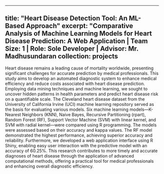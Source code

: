 ----
title: "Heart Disease Detection Tool: An ML-Based Approach"
excerpt: "Comparative Analysis of Machine Learning Models for Heart Disease Prediction: A Web Application | Team Size: 1 |  Role: Sole Developer | Advisor: Mr. Madhusundaran
collection: projects 
----
Heart disease remains a leading cause of mortality worldwide, presenting significant challenges for accurate prediction by medical professionals. This study aims to develop an automated diagnostic system to enhance medical efficiency and reduce costs associated with heart disease prediction. Employing data mining techniques and machine learning, we sought to uncover hidden patterns in health parameters and predict heart disease risk on a quantifiable scale. The Cleveland heart disease dataset from the University of California Irvine (UCI) machine learning repository served as the basis for evaluating various models. Six machine learning models—K-Nearest Neighbors (KNN), Naive Bayes, Recursive Partitioning (rpart), Random Forest (RF), Support Vector Machine (SVM) with linear kernel, and SVM with radial kernel—were compared using R programming. The models were assessed based on their accuracy and kappa values. The RF model demonstrated the highest performance, achieving superior accuracy and reliability. Furthermore, we developed a web application interface using R Shiny, enabling easy user interaction with the predictive model with an accuracy of 60.25%. This research contributes to more timely and accurate diagnoses of heart disease through the application of advanced computational methods, offering a practical tool for medical professionals and enhancing overall diagnostic efficiency.

